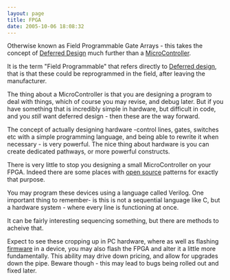 ```yaml
---
layout: page
title: FPGA
date: 2005-10-06 18:08:32
---
```

<p>Otherwise known as Field Programmable Gate Arrays - this takes the concept of <a class="wiki" href="/wiki/deferred_design.html" title="Deferred design">Deferred Design</a> much further than a <a a="" brain="" class="wiki" for="" href="/wiki/microcontroller.html" robot="" title="A programmable digital controller (or ">MicroController</a>.
</p>
<p>It is the term "Field Programmable" that refers directly to <a class="wiki" href="/wiki/deferred_design.html" title="Deferred design">Deferred design</a>, that is that these could be reprogrammed in the field, after leaving the manufacturer.
</p>
<p>The thing about a MicroController is that you are designing a program to deal with things, which of course you may revise, and debug later. But if you have something that is incredibly simple in hardware, but difficult in code, and you <em>still</em> want deferred design - then these are the way forward.
</p>
<p>The concept of actually designing hardware -control lines, gates, switches etc with a simple programming language, and being able to rewrite it when necessary - is very powerful. The nice thing about hardware is you can create dedicated pathways, or more powerful constructs.
</p>
<p>There is very little to stop you designing a small MicroController on your FPGA. Indeed there are some places with <a class="wiki" href="/wiki/open_source.html" title="Products and packages which are generally free.">open source</a> patterns for exactly that purpose.
</p>
<p>You may program these devices using a language called Verilog. One important thing to remember- is this is not a sequential language like C, but a hardware system - where every line is functioning at once.
</p>
<p>It can be fairly interesting sequencing something, but there are methods to acheive that.
</p>
<p>Expect to see these cropping up in PC hardware, where as well as flashing <a class="wiki" href="/wiki/firmware.html" title="Software burned into a non volatile memory chip">firmware</a> in a device, you may also flash the FPGA and alter it a little more fundamentally. This ability may drive down pricing, and allow for upgrades down the pipe. Beware though - this may lead to bugs being rolled out and fixed later.
</p>
